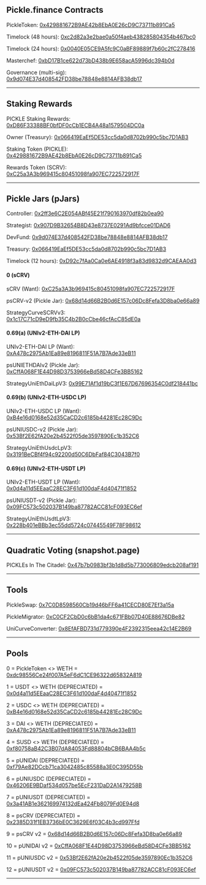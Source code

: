 ## Pickle.finance Contracts

PickleToken: [0x429881672B9AE42b8EbA0E26cD9C73711b891Ca5](https://etherscan.io/address/0x429881672B9AE42b8EbA0E26cD9C73711b891Ca5)

Timelock (48 hours): [0xc2d82a3e2bae0a50f4aeb438285804354b467bc0](https://etherscan.io/address/0xc2d82a3e2bae0a50f4aeb438285804354b467bc0)

Timelock (24 hours): [0x0040E05CE9A5fc9C0aBF89889f7b60c2fC278416](https://etherscan.io/address/0x0040E05CE9A5fc9C0aBF89889f7b60c2fC278416)

Masterchef: [0xbD17B1ce622d73bD438b9E658acA5996dc394b0d](https://etherscan.io/address/0xbD17B1ce622d73bD438b9E658acA5996dc394b0d)

Governance (multi-sig): [0x9d074E37d408542FD38be78848e8814AFB38db17](https://etherscan.io/address/0x9d074E37d408542FD38be78848e8814AFB38db17)

---

## Staking Rewards

PICKLE Staking Rewards: [0xD86F33388BF0bfDF0cCb1ECB4A48a1579504DC0a](https://etherscan.io/address/0xd86f33388bf0bfdf0ccb1ecb4a48a1579504dc0a)

Owner (Treasury): [0x066419EaEf5DE53cc5da0d8702b990c5bc7D1AB3](https://etherscan.io/address/0x066419EaEf5DE53cc5da0d8702b990c5bc7D1AB3)

Staking Token (PICKLE): [0x429881672B9AE42b8EbA0E26cD9C73711b891Ca5](https://etherscan.io/address/0x429881672B9AE42b8EbA0E26cD9C73711b891Ca5)

Rewards Token (SCRV): [0xC25a3A3b969415c80451098fa907EC722572917F](https://etherscan.io/address/0xC25a3A3b969415c80451098fa907EC722572917F)

---

## Pickle Jars (pJars)

Controller: [0x2ff3e6C2E054ABf45E21f790163970df82b0ea90](https://etherscan.io/address/0x2ff3e6C2E054ABf45E21f790163970df82b0ea90)

Strategist: [0x907D9B32654B8D43e8737E0291Ad9bfcce01DAD6](https://etherscan.io/address/0x907D9B32654B8D43e8737E0291Ad9bfcce01DAD6)

DevFund: [0x9d074E37d408542FD38be78848e8814AFB38db17](https://etherscan.io/address/0x9d074E37d408542FD38be78848e8814AFB38db17)

Treasury: [0x066419EaEf5DE53cc5da0d8702b990c5bc7D1AB3](https://etherscan.io/address/0x066419EaEf5DE53cc5da0d8702b990c5bc7D1AB3)

Timelock (12 hours): [0xD92c7fAa0Ca0e6AE4918f3a83d9832d9CAEAA0d3](https://etherscan.io/address/0xD92c7fAa0Ca0e6AE4918f3a83d9832d9CAEAA0d3)

#### 0 (sCRV)

sCRV (Want): [0xC25a3A3b969415c80451098fa907EC722572917F](https://etherscan.io/address/0xC25a3A3b969415c80451098fa907EC722572917F)

psCRV-v2 (Pickle Jar): [0x68d14d66B2B0d6E157c06Dc8Fefa3D8ba0e66a89](https://etherscan.io/address/0x68d14d66B2B0d6E157c06Dc8Fefa3D8ba0e66a89)

StrategyCurveSCRVv3: [0x1c17C71cD9eD9fb35C4b2B0cCbe46cfAcC85dE0a](https://etherscan.io/address/0x1c17C71cD9eD9fb35C4b2B0cCbe46cfAcC85dE0a)

#### 0.69(a) (UNIv2-ETH-DAI LP)

UNIv2-ETH-DAI LP (Want): [0xA478c2975Ab1Ea89e8196811F51A7B7Ade33eB11](https://etherscan.io/address/0xA478c2975Ab1Ea89e8196811F51A7B7Ade33eB11)

psUNIETHDAIv2 (Pickle Jar): [0xCffA068F1E44D98D3753966eBd58D4CFe3BB5162](https://etherscan.io/address/0xCffA068F1E44D98D3753966eBd58D4CFe3BB5162)

StrategyUniEthDaiLpV3: [0x99E71Af1d19bC3f1E67D67696354C0df218441bc](https://etherscan.io/address/0x99E71Af1d19bC3f1E67D67696354C0df218441bc)


#### 0.69(b) (UNIv2-ETH-USDC LP)

UNIv2-ETH-USDC LP (Want): [0xB4e16d0168e52d35CaCD2c6185b44281Ec28C9Dc](https://etherscan.io/address/0xB4e16d0168e52d35CaCD2c6185b44281Ec28C9Dc)

psUNIUSDC-v2 (Pickle Jar): [0x53Bf2E62fA20e2b4522f05de3597890Ec1b352C6](https://etherscan.io/address/0x53Bf2E62fA20e2b4522f05de3597890Ec1b352C6)

StrategyUniEthUsdcLpV3: [0x3191BeCBf4f94c92200d50C6DbFaf84C3043B7f0](https://etherscan.io/address/0x3191BeCBf4f94c92200d50C6DbFaf84C3043B7f0)

#### 0.69(c) (UNIv2-ETH-USDT LP)

UNIv2-ETH-USDT LP (Want): [0x0d4a11d5EEaaC28EC3F61d100daF4d40471f1852](https://etherscan.io/address/0x0d4a11d5EEaaC28EC3F61d100daF4d40471f1852)

psUNIUSDT-v2 (Pickle Jar): [0x09FC573c502037B149ba87782ACC81cF093EC6ef](https://etherscan.io/address/0x09FC573c502037B149ba87782ACC81cF093EC6ef)

StrategyUniEthUsdtLpV3: [0x228b401eBBb3ec55dd5724c07445549F78F98612](https://etherscan.io/address/0x228b401eBBb3ec55dd5724c07445549F78F98612)

---

## Quadratic Voting (snapshot.page)

PICKLEs In The Citadel: [0x47b7b0983bf3b1d8d5b773006809edcb208af191](https://etherscan.io/address/0x47b7b0983bf3b1d8d5b773006809edcb208af191)

---

## Tools

PickleSwap: [0x7C0D8598560Cb19d46bFF6a41CECD80E7Ef3a15a](https://etherscan.io/address/0x7C0D8598560Cb19d46bFF6a41CECD80E7Ef3a15a)

PickleMigrator: [0xC0CF2CbD0c6bB1da4c671FBb07D40E88676DBe82](https://etherscan.io/address/0xC0CF2CbD0c6bB1da4c671FBb07D40E88676DBe82)

UniCurveConverter: [0x8EfAFBD731d779390e4F2392315eea42c14E2B69](https://etherscan.io/address/0x8EfAFBD731d779390e4F2392315eea42c14E2B69)

---

## Pools

0 = PickleToken <> WETH = [0xdc98556Ce24f007A5eF6dC1CE96322d65832A819](https://etherscan.io/address/0xdc98556Ce24f007A5eF6dC1CE96322d65832A819)

1 = USDT <> WETH (DEPRECIATED) = [0x0d4a11d5EEaaC28EC3F61d100daF4d40471f1852](https://etherscan.io/address/0x0d4a11d5EEaaC28EC3F61d100daF4d40471f1852)

2 = USDC <> WETH (DEPRECIATED) = [0xB4e16d0168e52d35CaCD2c6185b44281Ec28C9Dc](https://etherscan.io/address/0xB4e16d0168e52d35CaCD2c6185b44281Ec28C9Dc)

3 = DAI <> WETH (DEPRECIATED) = [0xA478c2975Ab1Ea89e8196811F51A7B7Ade33eB11](https://etherscan.io/address/0xA478c2975Ab1Ea89e8196811F51A7B7Ade33eB11)

4 = SUSD <> WETH (DEPRECIATED) = [0xf80758aB42C3B07dA84053Fd88804bCB6BAA4b5c](https://etherscan.io/address/0xf80758aB42C3B07dA84053Fd88804bCB6BAA4b5c)

5 = pUNIDAI (DEPRECIATED) = [0xf79Ae82DCcb71ca3042485c85588a3E0C395D55b](https://etherscan.io/address/0xf79Ae82DCcb71ca3042485c85588a3E0C395D55b)

6 = pUNIUSDC (DEPRECIATED) = [0x46206E9BDaf534d057be5EcF231DaD2A1479258B](https://etherscan.io/address/0x46206E9BDaf534d057be5EcF231DaD2A1479258B)

7 = pUNIUSDT (DEPRECIATED) = [0x3a41AB1e362169974132dEa424Fb8079Fd0E94d8](https://etherscan.io/address/0x3a41AB1e362169974132dEa424Fb8079Fd0E94d8)

8 = psCRV (DEPRECIATED) = [0x2385D31f1EB3736bE0C3629E6f03C4b3cd997Ffd](https://etherscan.io/address/0x2385D31f1EB3736bE0C3629E6f03C4b3cd997Ffd)

9 = psCRV v2 = [0x68d14d66B2B0d6E157c06Dc8Fefa3D8ba0e66a89](https://etherscan.io/address/0x68d14d66B2B0d6E157c06Dc8Fefa3D8ba0e66a89)

10 = pUNIDAI v2 = [0xCffA068F1E44D98D3753966eBd58D4CFe3BB5162](https://etherscan.io/address/0xCffA068F1E44D98D3753966eBd58D4CFe3BB5162)

11 = pUNIUSDC v2 = [0x53Bf2E62fA20e2b4522f05de3597890Ec1b352C6](https://etherscan.io/address/0x53Bf2E62fA20e2b4522f05de3597890Ec1b352C6)

12 = pUNIUSDT v2 = [0x09FC573c502037B149ba87782ACC81cF093EC6ef](https://etherscan.io/address/0x09FC573c502037B149ba87782ACC81cF093EC6ef)

---

